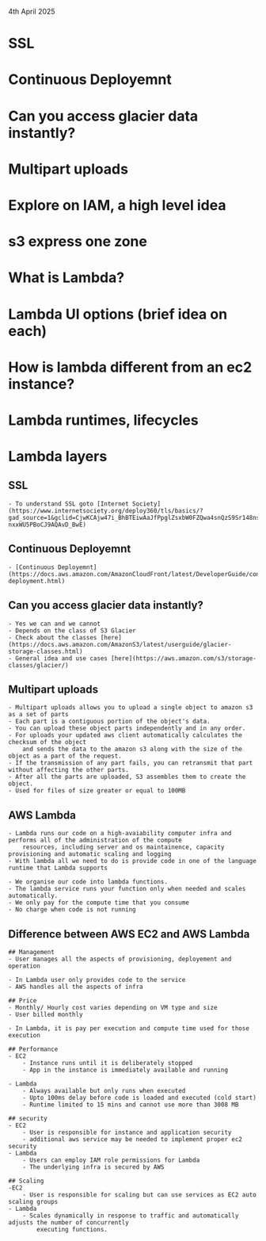 4th April 2025

# SSL
# Continuous Deployemnt
# Can you access glacier data instantly?
# Multipart uploads
# Explore on IAM, a high level idea
# s3 express one zone
# What is Lambda?
# Lambda UI options (brief idea on each)
# How is lambda different from an ec2 instance?
# Lambda runtimes, lifecycles
# Lambda layers

## SSL
	- To understand SSL goto [Internet Society](https://www.internetsociety.org/deploy360/tls/basics/?gad_source=1&gclid=CjwKCAjw47i_BhBTEiwAaJfPpglZsxbW0FZQwa4snQzS9Sr148nsDlBuuwIXfvMD9GWjA-nxxWU5PBoCJ9AQAvD_BwE)
	
## Continuous Deployemnt
	- [Continuous Deployemnt](https://docs.aws.amazon.com/AmazonCloudFront/latest/DeveloperGuide/continuous-deployment.html)

## Can you access glacier data instantly?
	- Yes we can and we cannot
	- Depends on the class of S3 Glacier
	- Check about the classes [here](https://docs.aws.amazon.com/AmazonS3/latest/userguide/glacier-storage-classes.html)
	- General idea and use cases [here](https://aws.amazon.com/s3/storage-classes/glacier/)

## Multipart uploads
	- Multipart uploads allows you to upload a single object to amazon s3 as a set of parts
	- Each part is a contiguous portion of the object's data.
	- You can upload these object parts independently and in any order.
	- For uploads your updated aws client automatically calculates the checksum of the object
		and sends the data to the amazon s3 along with the size of the object as a part of the request.
	- If the transmission of any part fails, you can retransmit that part without affecting the other parts.
	- After all the parts are uploaded, S3 assembles them to create the object.
	- Used for files of size greater or equal to 100MB

## AWS Lambda
	- Lambda runs our code on a high-avaiability computer infra and performs all of the administration of the compute
		resources, including server and os maintainence, capacity provisioning and automatic scaling and logging
	- With lambda all we need to do is provide code in one of the language runtime that Lambda supports

	- We organise our code into lambda functions.
	- The lambda service runs your function only when needed and scales automatically.
	- We only pay for the compute time that you consume
	- No charge when code is not running
	
	
## Difference between AWS EC2 and AWS Lambda
	## Management
	- User manages all the aspects of provisioning, deployement and operation
	
	- In Lambda user only provides code to the service
	- AWS handles all the aspects of infra
	
	## Price
	- Monthly/ Hourly cost varies depending on VM type and size
	- User billed monthly
	
	- In Lambda, it is pay per execution and compute time used for those execution
	
	## Performance
	- EC2
		- Instance runs until it is deliberately stopped
		- App in the instance is immediately available and running
		
	- Lambda
		- Always available but only runs when executed
		- Upto 100ms delay before code is loaded and executed (cold start)
		- Runtime limited to 15 mins and cannot use more than 3008 MB
	
	## security
	- EC2
		- User is responsible for instance and application security
		- additional aws service may be needed to implement proper ec2 security
	- Lambda
		- Users can employ IAM role permissions for Lambda
		- The underlying infra is secured by AWS
	
	## Scaling
	-EC2
		- User is responsible for scaling but can use services as EC2 auto scaling groups
	- Lambda
		- Scales dynamically in response to traffic and automatically adjusts the number of concurrently
			executing functions.
	